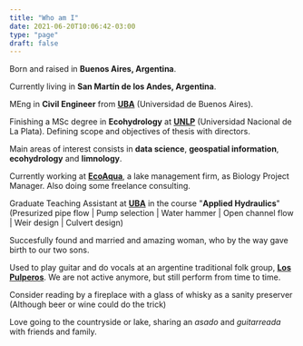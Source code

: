 ```yaml
---
title: "Who am I"
date: 2021-06-20T10:06:42-03:00
type: "page"
draft: false
---
```


Born and raised in **Buenos Aires, Argentina**. 

Currently living in **San Martín de los Andes, Argentina**.

MEng in **Civil Engineer** from [**UBA**][UBA] (Universidad de Buenos Aires).

Finishing a MSc degree in **Ecohydrology** at [**UNLP**][UNLP] (Universidad Nacional de La Plata). Defining scope and objectives of thesis with directors.

Main areas of interest consists in **data science**, **geospatial information**, **ecohydrology** and **limnology**.

Currently working at [**EcoAqua**][ECOAQUA], a lake management firm, as Biology Project Manager. Also doing some freelance consulting.

Graduate Teaching Assistant at [**UBA**][UBA] in the course "**Applied Hydraulics**" (Presurized pipe flow | Pump selection | Water hammer | Open channel flow | Weir design | Culvert design)

Succesfully found and married and amazing woman, who by the way gave birth to our two sons.

Used to play guitar and do vocals at an argentine traditional folk group, [**Los Pulperos**][SPOTIFY]. We are not active anymore, but still perform from time to time.

Consider reading by a fireplace with a glass of whisky as a sanity preserver (Although beer or wine could do the trick)

Love going to the countryside or lake, sharing an *asado* and *guitarreada* with friends and family.


[UBA]: http://www.fi.uba.ar/
[UNLP]: https://unlp.edu.ar/
[ECOAQUA]: https://www.ecoaqua.com.ar
[SPOTIFY]: https://open.spotify.com/artist/3F3p5QYtREwN6bnOfRm4Fz?si=mqwcNBhWTjubZSkzCCQllQ
